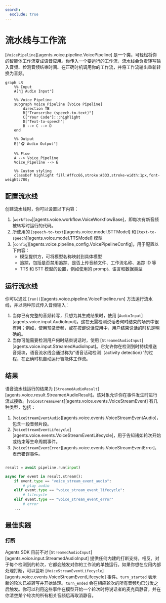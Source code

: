 ```yaml
---
search:
  exclude: true
---
```

# 流水线与工作流

[`VoicePipeline`][agents.voice.pipeline.VoicePipeline] 是一个类，可轻松将你的智能体工作流变成语音应用。你传入一个要运行的工作流，流水线会负责转写输入音频、检测音频结束时间、在正确时机调用你的工作流，并将工作流输出重新转换为音频。

```mermaid
graph LR
    %% Input
    A["🎤 Audio Input"]

    %% Voice Pipeline
    subgraph Voice_Pipeline [Voice Pipeline]
        direction TB
        B["Transcribe (speech-to-text)"]
        C["Your Code"]:::highlight
        D["Text-to-speech"]
        B --> C --> D
    end

    %% Output
    E["🎧 Audio Output"]

    %% Flow
    A --> Voice_Pipeline
    Voice_Pipeline --> E

    %% Custom styling
    classDef highlight fill:#ffcc66,stroke:#333,stroke-width:1px,font-weight:700;

```

## 配置流水线

创建流水线时，你可以设置以下内容：

1. [`workflow`][agents.voice.workflow.VoiceWorkflowBase]，即每次有新音频被转写时运行的代码。
2. 所使用的 [`speech-to-text`][agents.voice.model.STTModel] 和 [`text-to-speech`][agents.voice.model.TTSModel] 模型
3. [`config`][agents.voice.pipeline_config.VoicePipelineConfig]，用于配置以下内容：
    - 模型提供方，可将模型名称映射到具体模型
    - 追踪，包括是否禁用追踪、是否上传音频文件、工作流名称、追踪 ID 等
    - TTS 和 STT 模型的设置，例如使用的 prompt、语言和数据类型

## 运行流水线

你可以通过 [`run()`][agents.voice.pipeline.VoicePipeline.run] 方法运行流水线，并以两种形式传入音频输入：

1. 当你已有完整的音频转写，只想为其生成结果时，使用 [`AudioInput`][agents.voice.input.AudioInput]。这在无需检测说话者何时结束的场景中很有用；例如，使用预录音频，或在按键说话应用中，用户结束说话的时机是明确的。
2. 当你可能需要检测用户何时结束说话时，使用 [`StreamedAudioInput`][agents.voice.input.StreamedAudioInput]。它允许你在检测到时持续推送音频块，语音流水线会通过称为“语音活动检测（activity detection）”的过程，在正确时机自动运行智能体工作流。

## 结果

语音流水线运行的结果为 [`StreamedAudioResult`][agents.voice.result.StreamedAudioResult]。该对象允许你在事件发生时进行流式接收。[`VoiceStreamEvent`][agents.voice.events.VoiceStreamEvent] 有几种类型，包括：

1. [`VoiceStreamEventAudio`][agents.voice.events.VoiceStreamEventAudio]，包含一段音频片段。
2. [`VoiceStreamEventLifecycle`][agents.voice.events.VoiceStreamEventLifecycle]，用于告知诸如轮次开始或结束等生命周期事件。
3. [`VoiceStreamEventError`][agents.voice.events.VoiceStreamEventError]，表示错误事件。

```python

result = await pipeline.run(input)

async for event in result.stream():
    if event.type == "voice_stream_event_audio":
        # play audio
    elif event.type == "voice_stream_event_lifecycle":
        # lifecycle
    elif event.type == "voice_stream_event_error"
        # error
    ...
```

## 最佳实践

### 打断

Agents SDK 目前不对 [`StreamedAudioInput`][agents.voice.input.StreamedAudioInput] 提供任何内建的打断支持。相反，对于每个检测到的轮次，它都会触发对你的工作流的单独运行。如果你想在应用内部处理打断，可以监听 [`VoiceStreamEventLifecycle`][agents.voice.events.VoiceStreamEventLifecycle] 事件。`turn_started` 表示新的轮次已被转写并开始处理。`turn_ended` 会在相应轮次的所有音频均已分发之后触发。你可以利用这些事件在模型开始一个轮次时将说话者的麦克风静音，并在你清空某个轮次的所有相关音频后再取消静音。
